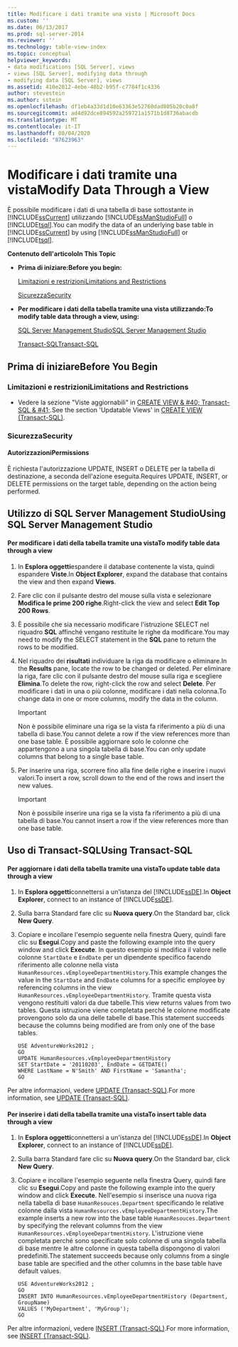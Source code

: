 ```yaml
---
title: Modificare i dati tramite una vista | Microsoft Docs
ms.custom: ''
ms.date: 06/13/2017
ms.prod: sql-server-2014
ms.reviewer: ''
ms.technology: table-view-index
ms.topic: conceptual
helpviewer_keywords:
- data modifications [SQL Server], views
- views [SQL Server], modifying data through
- modifying data [SQL Server], views
ms.assetid: 410e2812-4ebe-48b2-b95f-c7784f1c4336
author: stevestein
ms.author: sstein
ms.openlocfilehash: df1eb4a33d1d10e63363e52760dad805b20c0a8f
ms.sourcegitcommit: ad4d92dce894592a259721a1571b1d8736abacdb
ms.translationtype: MT
ms.contentlocale: it-IT
ms.lasthandoff: 08/04/2020
ms.locfileid: "87623963"
---
```

# <a name="modify-data-through-a-view"></a><span data-ttu-id="94c5a-102">Modificare i dati tramite una vista</span><span class="sxs-lookup"><span data-stu-id="94c5a-102">Modify Data Through a View</span></span>
  <span data-ttu-id="94c5a-103">È possibile modificare i dati di una tabella di base sottostante in [!INCLUDE[ssCurrent](../../includes/sscurrent-md.md)] utilizzando [!INCLUDE[ssManStudioFull](../../includes/ssmanstudiofull-md.md)] o [!INCLUDE[tsql](../../includes/tsql-md.md)].</span><span class="sxs-lookup"><span data-stu-id="94c5a-103">You can modify the data of an underlying base table in [!INCLUDE[ssCurrent](../../includes/sscurrent-md.md)] by using [!INCLUDE[ssManStudioFull](../../includes/ssmanstudiofull-md.md)] or [!INCLUDE[tsql](../../includes/tsql-md.md)].</span></span>  
  
 <span data-ttu-id="94c5a-104">**Contenuto dell'articolo**</span><span class="sxs-lookup"><span data-stu-id="94c5a-104">**In This Topic**</span></span>  
  
-   <span data-ttu-id="94c5a-105">**Prima di iniziare:**</span><span class="sxs-lookup"><span data-stu-id="94c5a-105">**Before you begin:**</span></span>  
  
     [<span data-ttu-id="94c5a-106">Limitazioni e restrizioni</span><span class="sxs-lookup"><span data-stu-id="94c5a-106">Limitations and Restrictions</span></span>](#Restrictions)  
  
     [<span data-ttu-id="94c5a-107">Sicurezza</span><span class="sxs-lookup"><span data-stu-id="94c5a-107">Security</span></span>](#Security)  
  
-   <span data-ttu-id="94c5a-108">**Per modificare i dati della tabella tramite una vista utilizzando:**</span><span class="sxs-lookup"><span data-stu-id="94c5a-108">**To modify table data through a view, using:**</span></span>  
  
     [<span data-ttu-id="94c5a-109">SQL Server Management Studio</span><span class="sxs-lookup"><span data-stu-id="94c5a-109">SQL Server Management Studio</span></span>](#SSMSProcedure)  
  
     [<span data-ttu-id="94c5a-110">Transact-SQL</span><span class="sxs-lookup"><span data-stu-id="94c5a-110">Transact-SQL</span></span>](#TsqlProcedure)  
  
##  <a name="before-you-begin"></a><a name="BeforeYouBegin"></a> <span data-ttu-id="94c5a-111">Prima di iniziare</span><span class="sxs-lookup"><span data-stu-id="94c5a-111">Before You Begin</span></span>  
  
###  <a name="limitations-and-restrictions"></a><a name="Restrictions"></a> <span data-ttu-id="94c5a-112">Limitazioni e restrizioni</span><span class="sxs-lookup"><span data-stu-id="94c5a-112">Limitations and Restrictions</span></span>  
  
-   <span data-ttu-id="94c5a-113">Vedere la sezione "Viste aggiornabili" in [CREATE VIEW & #40; Transact-SQL & #41;](/sql/t-sql/statements/create-view-transact-sql).</span><span class="sxs-lookup"><span data-stu-id="94c5a-113">See the section 'Updatable Views' in [CREATE VIEW &#40;Transact-SQL&#41;](/sql/t-sql/statements/create-view-transact-sql).</span></span>  
  
###  <a name="security"></a><a name="Security"></a> <span data-ttu-id="94c5a-114">Sicurezza</span><span class="sxs-lookup"><span data-stu-id="94c5a-114">Security</span></span>  
  
####  <a name="permissions"></a><a name="Permissions"></a> <span data-ttu-id="94c5a-115">Autorizzazioni</span><span class="sxs-lookup"><span data-stu-id="94c5a-115">Permissions</span></span>  
 <span data-ttu-id="94c5a-116">È richiesta l'autorizzazione UPDATE, INSERT o DELETE per la tabella di destinazione, a seconda dell'azione eseguita.</span><span class="sxs-lookup"><span data-stu-id="94c5a-116">Requires UPDATE, INSERT, or DELETE permissions on the target table, depending on the action being performed.</span></span>  
  
##  <a name="using-sql-server-management-studio"></a><a name="SSMSProcedure"></a> <span data-ttu-id="94c5a-117">Utilizzo di SQL Server Management Studio</span><span class="sxs-lookup"><span data-stu-id="94c5a-117">Using SQL Server Management Studio</span></span>  
  
#### <a name="to-modify-table-data-through-a-view"></a><span data-ttu-id="94c5a-118">Per modificare i dati della tabella tramite una vista</span><span class="sxs-lookup"><span data-stu-id="94c5a-118">To modify table data through a view</span></span>  
  
1.  <span data-ttu-id="94c5a-119">In **Esplora oggetti**espandere il database contenente la vista, quindi espandere **Viste**.</span><span class="sxs-lookup"><span data-stu-id="94c5a-119">In **Object Explorer**, expand the database that contains the view and then expand **Views**.</span></span>  
  
2.  <span data-ttu-id="94c5a-120">Fare clic con il pulsante destro del mouse sulla vista e selezionare **Modifica le prime 200 righe**.</span><span class="sxs-lookup"><span data-stu-id="94c5a-120">Right-click the view and select **Edit Top 200 Rows**.</span></span>  
  
3.  <span data-ttu-id="94c5a-121">È possibile che sia necessario modificare l'istruzione SELECT nel riquadro **SQL** affinché vengano restituite le righe da modificare.</span><span class="sxs-lookup"><span data-stu-id="94c5a-121">You may need to modify the SELECT statement in the **SQL** pane to return the rows to be modified.</span></span>  
  
4.  <span data-ttu-id="94c5a-122">Nel riquadro dei **risultati** individuare la riga da modificare o eliminare.</span><span class="sxs-lookup"><span data-stu-id="94c5a-122">In the **Results** pane, locate the row to be changed or deleted.</span></span> <span data-ttu-id="94c5a-123">Per eliminare la riga, fare clic con il pulsante destro del mouse sulla riga e scegliere **Elimina**.</span><span class="sxs-lookup"><span data-stu-id="94c5a-123">To delete the row, right-click the row and select **Delete**.</span></span> <span data-ttu-id="94c5a-124">Per modificare i dati in una o più colonne, modificare i dati nella colonna.</span><span class="sxs-lookup"><span data-stu-id="94c5a-124">To change data in one or more columns, modify the data in the column.</span></span>  
  
    > [!IMPORTANT]  
    >  <span data-ttu-id="94c5a-125">Non è possibile eliminare una riga se la vista fa riferimento a più di una tabella di base.</span><span class="sxs-lookup"><span data-stu-id="94c5a-125">You cannot delete a row if the view references more than one base table.</span></span> <span data-ttu-id="94c5a-126">È possibile aggiornare solo le colonne che appartengono a una singola tabella di base.</span><span class="sxs-lookup"><span data-stu-id="94c5a-126">You can only update columns that belong to a single base table.</span></span>  
  
5.  <span data-ttu-id="94c5a-127">Per inserire una riga, scorrere fino alla fine delle righe e inserire i nuovi valori.</span><span class="sxs-lookup"><span data-stu-id="94c5a-127">To insert a row, scroll down to the end of the rows and insert the new values.</span></span>  
  
    > [!IMPORTANT]  
    >  <span data-ttu-id="94c5a-128">Non è possibile inserire una riga se la vista fa riferimento a più di una tabella di base.</span><span class="sxs-lookup"><span data-stu-id="94c5a-128">You cannot insert a row if the view references more than one base table.</span></span>  
  
##  <a name="using-transact-sql"></a><a name="TsqlProcedure"></a> <span data-ttu-id="94c5a-129">Uso di Transact-SQL</span><span class="sxs-lookup"><span data-stu-id="94c5a-129">Using Transact-SQL</span></span>  
  
#### <a name="to-update-table-data-through-a-view"></a><span data-ttu-id="94c5a-130">Per aggiornare i dati della tabella tramite una vista</span><span class="sxs-lookup"><span data-stu-id="94c5a-130">To update table data through a view</span></span>  
  
1.  <span data-ttu-id="94c5a-131">In **Esplora oggetti**connettersi a un'istanza del [!INCLUDE[ssDE](../../../includes/ssde-md.md)].</span><span class="sxs-lookup"><span data-stu-id="94c5a-131">In **Object Explorer**, connect to an instance of [!INCLUDE[ssDE](../../../includes/ssde-md.md)].</span></span>  
  
2.  <span data-ttu-id="94c5a-132">Sulla barra Standard fare clic su **Nuova query**.</span><span class="sxs-lookup"><span data-stu-id="94c5a-132">On the Standard bar, click **New Query**.</span></span>  
  
3.  <span data-ttu-id="94c5a-133">Copiare e incollare l'esempio seguente nella finestra Query, quindi fare clic su **Esegui**.</span><span class="sxs-lookup"><span data-stu-id="94c5a-133">Copy and paste the following example into the query window and click **Execute**.</span></span> <span data-ttu-id="94c5a-134">In questo esempio si modifica il valore nelle colonne `StartDate` e `EndDate` per un dipendente specifico facendo riferimento alle colonne nella vista `HumanResources.vEmployeeDepartmentHistory`.</span><span class="sxs-lookup"><span data-stu-id="94c5a-134">This example changes the value in the `StartDate` and `EndDate` columns for a specific employee by referencing columns in the view `HumanResources.vEmployeeDepartmentHistory`.</span></span> <span data-ttu-id="94c5a-135">Tramite questa vista vengono restituiti valori da due tabelle.</span><span class="sxs-lookup"><span data-stu-id="94c5a-135">This view returns values from two tables.</span></span> <span data-ttu-id="94c5a-136">Questa istruzione viene completata perché le colonne modificate provengono solo da una delle tabelle di base.</span><span class="sxs-lookup"><span data-stu-id="94c5a-136">This statement succeeds because the columns being modified are from only one of the base tables.</span></span>  
  
    ```  
    USE AdventureWorks2012 ;   
    GO  
    UPDATE HumanResources.vEmployeeDepartmentHistory  
    SET StartDate = '20110203', EndDate = GETDATE()   
    WHERE LastName = N'Smith' AND FirstName = 'Samantha';   
    GO  
    ```  
  
 <span data-ttu-id="94c5a-137">Per altre informazioni, vedere [UPDATE &#40;Transact-SQL&#41;](/sql/t-sql/queries/update-transact-sql).</span><span class="sxs-lookup"><span data-stu-id="94c5a-137">For more information, see [UPDATE &#40;Transact-SQL&#41;](/sql/t-sql/queries/update-transact-sql).</span></span>  
  
#### <a name="to-insert-table-data-through-a-view"></a><span data-ttu-id="94c5a-138">Per inserire i dati della tabella tramite una vista</span><span class="sxs-lookup"><span data-stu-id="94c5a-138">To insert table data through a view</span></span>  
  
1.  <span data-ttu-id="94c5a-139">In **Esplora oggetti**connettersi a un'istanza del [!INCLUDE[ssDE](../../../includes/ssde-md.md)].</span><span class="sxs-lookup"><span data-stu-id="94c5a-139">In **Object Explorer**, connect to an instance of [!INCLUDE[ssDE](../../../includes/ssde-md.md)].</span></span>  
  
2.  <span data-ttu-id="94c5a-140">Sulla barra Standard fare clic su **Nuova query**.</span><span class="sxs-lookup"><span data-stu-id="94c5a-140">On the Standard bar, click **New Query**.</span></span>  
  
3.  <span data-ttu-id="94c5a-141">Copiare e incollare l'esempio seguente nella finestra Query, quindi fare clic su **Esegui**.</span><span class="sxs-lookup"><span data-stu-id="94c5a-141">Copy and paste the following example into the query window and click **Execute**.</span></span> <span data-ttu-id="94c5a-142">Nell'esempio si inserisce una nuova riga nella tabella di base `HumanResouces.Department` specificando le relative colonne dalla vista `HumanResources.vEmployeeDepartmentHistory`.</span><span class="sxs-lookup"><span data-stu-id="94c5a-142">The example inserts a new row into the base table `HumanResouces.Department` by specifying the relevant columns from the view `HumanResources.vEmployeeDepartmentHistory`.</span></span> <span data-ttu-id="94c5a-143">L'istruzione viene completata perché sono specificate solo colonne di una singola tabella di base mentre le altre colonne in questa tabella dispongono di valori predefiniti.</span><span class="sxs-lookup"><span data-stu-id="94c5a-143">The statement succeeds because only columns from a single base table are specified and the other columns in the base table have default values.</span></span>  
  
    ```  
    USE AdventureWorks2012 ;  
    GO  
    INSERT INTO HumanResources.vEmployeeDepartmentHistory (Department, GroupName)   
    VALUES ('MyDepartment', 'MyGroup');   
    GO  
    ```  
  
 <span data-ttu-id="94c5a-144">Per altre informazioni, vedere [INSERT &#40;Transact-SQL&#41;](/sql/t-sql/statements/insert-transact-sql).</span><span class="sxs-lookup"><span data-stu-id="94c5a-144">For more information, see [INSERT &#40;Transact-SQL&#41;](/sql/t-sql/statements/insert-transact-sql).</span></span>  
  
  
